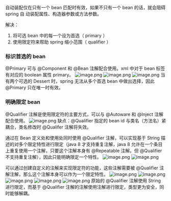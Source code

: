 自动装配仅在只有一个 bean 匹配时有效，如果不只有一个 bean 的话，就会阻碍 spring 自 动装配属性、构造器参数或方法参数。

解决：
1. 将可选 bean 中的每一个设为首选（ primary ）
2. 使用限定符来帮助 spring 缩小范围（ qualifier ）

### 标识首选的 bean
@Primary 可与 @Component 和 @Bean 注解配合使用。xml 中对于 bean 标签有对应的 boolean 属性 primary。
![image.png](https://upload-images.jianshu.io/upload_images/7460499-ff3a50bdcdec1699.png?imageMogr2/auto-orient/strip%7CimageView2/2/w/1240)
![image.png](https://upload-images.jianshu.io/upload_images/7460499-ceb34b99331a6562.png?imageMogr2/auto-orient/strip%7CimageView2/2/w/1240)
![image.png](https://upload-images.jianshu.io/upload_images/7460499-1b09ef7d8474d878.png?imageMogr2/auto-orient/strip%7CimageView2/2/w/1240)
当有两个可选的 Dessert 时，spring 无法从多个首选 bean 中做出选择，因此 @Primary 只在唯一时有效。

### 明确限定 bean
@Qualifier 注解是使用限定符的主要方式，可以与 @Autoware 和 @Inject 注解配合使用。
![image.png](https://upload-images.jianshu.io/upload_images/7460499-384a8d0f83868541.png?imageMogr2/auto-orient/strip%7CimageView2/2/w/1240)
缺点：@Qualifier 指定的 bean id 与类名（方法名）紧耦合，类名修改时 @Qualifer 注解将失效。

通过在 Bean 定义处和使用处同时使用 @Qualifier 注解，可以实现基于 String 描述的对多个限定特性进行限定（java 8 才支持重复注解，java 8 允许在一个条目上重复使用一个注解，只要这个注解本身有 @Repeatable 注解。但 @Qualifier 不支持重复注解），因此只能明确限定一个特性。
![image.png](https://upload-images.jianshu.io/upload_images/7460499-3146339889214019.png?imageMogr2/auto-orient/strip%7CimageView2/2/w/1240)
![image.png](https://upload-images.jianshu.io/upload_images/7460499-44a400dd05f8e8c7.png?imageMogr2/auto-orient/strip%7CimageView2/2/w/1240)

可以通过创建自定义的注解来实现限定符的功能，这些注解需要被 @Qualifier 注解注解，那么这个注解本身可以作为一个限定特性。
![image.png](https://upload-images.jianshu.io/upload_images/7460499-198c102310d9c16d.png?imageMogr2/auto-orient/strip%7CimageView2/2/w/1240)
![image.png](https://upload-images.jianshu.io/upload_images/7460499-a734332950fcb488.png?imageMogr2/auto-orient/strip%7CimageView2/2/w/1240)
![image.png](https://upload-images.jianshu.io/upload_images/7460499-0267613d2165d68c.png?imageMogr2/auto-orient/strip%7CimageView2/2/w/1240)
![image.png](https://upload-images.jianshu.io/upload_images/7460499-cf85f01662851f49.png?imageMogr2/auto-orient/strip%7CimageView2/2/w/1240)
![image.png](https://upload-images.jianshu.io/upload_images/7460499-ec540966c63ff96d.png?imageMogr2/auto-orient/strip%7CimageView2/2/w/1240)
原始的 @Qualifier 注解使用 String 进行限定，而基于 @Qualifier 注解的注解使用注解进行限定，类型更为安全，同时能够解耦。

